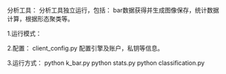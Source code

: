 分析工具：
    分析工具独立运行，包括：
    bar数据获得并生成图像保存，统计数据计算，根据形态聚类等。
    

1.运行模式：
    
    

2.配置：
    client_config.py 配置引擎及账户，私钥等信息。


3.运行方式：
    python k_bar.py
    python stats.py
    python classification.py

